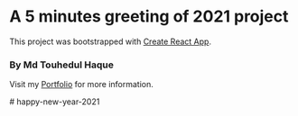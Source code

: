 # A 5 minutes greeting of 2021 project

This project was bootstrapped with [Create React App](https://2021-greetings-haque.netlify.app/).



### By Md Touhedul Haque



Visit my  [Portfolio](https://www.touhedulhaque.com/) for more information.


#   h a p p y - n e w - y e a r - 2 0 2 1 
 
 